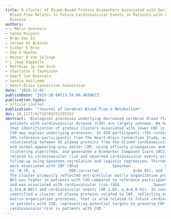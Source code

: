 ```yaml
---
title: A Cluster of Blood-Based Protein Biomarkers Associated with Decreased Cerebral
  Blood Flow Relates to Future Cardiovascular Events in Patients with Cardiovascular
  Disease
authors:
- L Malin Overmars
- Sanne Kuipers
- Bram Van Es
- Jeroen De Bresser
- Esther E Bron
- Imo E Hoefer
- Wouter W Van Solinge
- L Jaap Kappelle
- Matthias Jp Van Osch
- Charlotte E Teunissen
- Geert Jan Biessels
- Saskia Haitjema
- Heart-Brain Connection Consortium
date: '2023-12-01'
publishDate: '2025-10-08T13:54:09.403087Z'
publication_types:
- article-journal
publication: '*Journal of Cerebral Blood Flow & Metabolism*'
doi: 10.1177/0271678X231195243
abstract: 'Biological processes underlying decreased cerebral blood flow (CBF) in
  patients with cardiovascular disease (CVD) are largely unknown. We hypothesized
  that identification of protein clusters associated with lower CBF in patients with
  CVD may explain underlying processes. In 428 participants (74% cardiovascular diseases;
  26% reference participants) from the Heart-Brain Connection Study, we assessed the
  relationship between 92 plasma proteins from the Olink® cardiovascular III panel
  and normal-appearing grey matter CBF, using affinity propagation and hierarchical
  clustering algorithms, and generated a Biomarker Compound Score (BCS). The BCS was
  related to cardiovascular risk and observed cardiovascular events within 2-year
  follow-up using Spearman correlation and logistic regression. Thirteen proteins
  were associated with CBF ($h̊o$               Spearman               range: -0.10
  to -0.19, p               FDR-corrected               $<$0.05), and formed one cluster.
  The cluster primarily reflected extracellular matrix organization processes. The
  BCS was higher in patients with CVD compared to reference participants (p               FDR-corrected               $<$0.05)
  and was associated with cardiovascular risk ($o̊$               Spearman               0.42,
  p,$<$,0.001) and cardiovascular events (OR 2.05, p,$<$,0.01). In conclusion, we
  identified a cluster of plasma proteins related to CBF, reflecting extracellular
  matrix organization processes, that is also related to future cardiovascular events
  in patients with CVD, representing potential targets to preserve CBF and mitigate
  cardiovascular risk in patients with CVD.'
---
```

